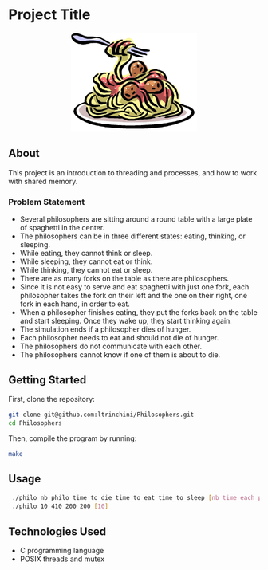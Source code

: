 # Project Title

<div style="display" align="center">
<img src="./rscs/Spaghetti.png" width="50%">
</div>

## About <a name = "about"></a>

This project is an introduction to threading and processes, and how to work with shared memory.

### Problem Statement
- Several philosophers are sitting around a round table with a large plate of spaghetti in the center.
- The philosophers can be in three different states: eating, thinking, or sleeping.
- While eating, they cannot think or sleep.
- While sleeping, they cannot eat or think.
- While thinking, they cannot eat or sleep.
- There are as many forks on the table as there are philosophers.
- Since it is not easy to serve and eat spaghetti with just one fork, each philosopher takes the fork on their left and the one on their right, one fork in each hand, in order to eat.
- When a philosopher finishes eating, they put the forks back on the table and start sleeping. Once they wake up, they start thinking again.
- The simulation ends if a philosopher dies of hunger.
- Each philosopher needs to eat and should not die of hunger.
- The philosophers do not communicate with each other.
- The philosophers cannot know if one of them is about to die.

## Getting Started

First, clone the repository:

```` bash
git clone git@github.com:ltrinchini/Philosophers.git
cd Philosophers
````

Then, compile the program by running:
````bash
make
````

## Usage <a name = "usage"></a>

````bash
 ./philo nb_philo time_to_die time_to_eat time_to_sleep [nb_time_each_philo_must_eat]
 ./philo 10 410 200 200 [10]
````

## Technologies Used

- C programming language
- POSIX threads and mutex
